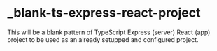 # _blank-ts-express-react-project
This will be a blank pattern of TypeScript Express (server) React (app) project to be used as an already setupped and configured project.
